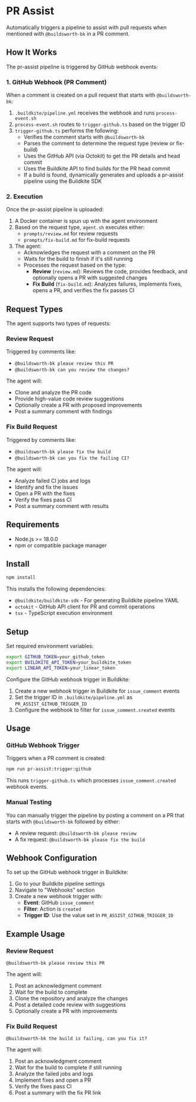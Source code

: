 # PR Assist

Automatically triggers a pipeline to assist with pull requests when mentioned with `@buildsworth-bk` in a PR comment.

## How It Works

The pr-assist pipeline is triggered by GitHub webhook events:

### 1. GitHub Webhook (PR Comment)
When a comment is created on a pull request that starts with `@buildsworth-bk`:
1. `.buildkite/pipeline.yml` receives the webhook and runs `process-event.sh`
2. `process-event.sh` routes to `trigger-github.ts` based on the trigger ID
3. `trigger-github.ts` performs the following:
   - Verifies the comment starts with `@buildsworth-bk`
   - Parses the comment to determine the request type (review or fix-build)
   - Uses the GitHub API (via Octokit) to get the PR details and head commit
   - Uses the Buildkite API to find builds for the PR head commit
   - If a build is found, dynamically generates and uploads a pr-assist pipeline using the Buildkite SDK

### 2. Execution
Once the pr-assist pipeline is uploaded:
1. A Docker container is spun up with the agent environment
2. Based on the request type, `agent.sh` executes either:
   - `prompts/review.md` for review requests
   - `prompts/fix-build.md` for fix-build requests
3. The agent:
   - Acknowledges the request with a comment on the PR
   - Waits for the build to finish if it's still running
   - Processes the request based on the type:
     - **Review** (`review.md`): Reviews the code, provides feedback, and optionally opens a PR with suggested changes
     - **Fix Build** (`fix-build.md`): Analyzes failures, implements fixes, opens a PR, and verifies the fix passes CI

## Request Types

The agent supports two types of requests:

### Review Request
Triggered by comments like:
- `@buildsworth-bk please review this PR`
- `@buildsworth-bk can you review the changes?`

The agent will:
- Clone and analyze the PR code
- Provide high-value code review suggestions
- Optionally create a PR with proposed improvements
- Post a summary comment with findings

### Fix Build Request
Triggered by comments like:
- `@buildsworth-bk please fix the build`
- `@buildsworth-bk can you fix the failing CI?`

The agent will:
- Analyze failed CI jobs and logs
- Identify and fix the issues
- Open a PR with the fixes
- Verify the fixes pass CI
- Post a summary comment with results

## Requirements

- Node.js >= 18.0.0
- npm or compatible package manager

## Install

```bash
npm install
```

This installs the following dependencies:
- `@buildkite/buildkite-sdk` - For generating Buildkite pipeline YAML
- `octokit` - GitHub API client for PR and commit operations
- `tsx` - TypeScript execution environment

## Setup

Set required environment variables:

```bash
export GITHUB_TOKEN=your_github_token
export BUILDKITE_API_TOKEN=your_buildkite_token
export LINEAR_API_TOKEN=your_linear_token
```

Configure the GitHub webhook trigger in Buildkite:
1. Create a new webhook trigger in Buildkite for `issue_comment` events
2. Set the trigger ID in `.buildkite/pipeline.yml` as `PR_ASSIST_GITHUB_TRIGGER_ID`
3. Configure the webhook to filter for `issue_comment.created` events

## Usage

### GitHub Webhook Trigger
Triggers when a PR comment is created:

```bash
npm run pr-assist:trigger:github
```

This runs `trigger-github.ts` which processes `issue_comment.created` webhook events.

### Manual Testing
You can manually trigger the pipeline by posting a comment on a PR that starts with `@buildsworth-bk` followed by either:
- A review request: `@buildsworth-bk please review`
- A fix request: `@buildsworth-bk please fix the build`

## Webhook Configuration

To set up the GitHub webhook trigger in Buildkite:

1. Go to your Buildkite pipeline settings
2. Navigate to "Webhooks" section
3. Create a new webhook trigger with:
   - **Event**: GitHub `issue_comment`
   - **Filter**: Action is `created`
   - **Trigger ID**: Use the value set in `PR_ASSIST_GITHUB_TRIGGER_ID`

## Example Usage

### Review Request
```
@buildsworth-bk please review this PR
```

The agent will:
1. Post an acknowledgment comment
2. Wait for the build to complete
3. Clone the repository and analyze the changes
4. Post a detailed code review with suggestions
5. Optionally create a PR with improvements

### Fix Build Request
```
@buildsworth-bk the build is failing, can you fix it?
```

The agent will:
1. Post an acknowledgment comment
2. Wait for the build to complete if still running
3. Analyze the failed jobs and logs
4. Implement fixes and open a PR
5. Verify the fixes pass CI
6. Post a summary with the fix PR link
